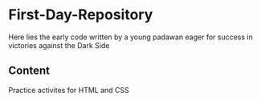 # First-Day-Repository
Here lies the early code written by a young padawan eager for success in victories against the Dark Side
## Content
Practice activites for HTML and CSS

